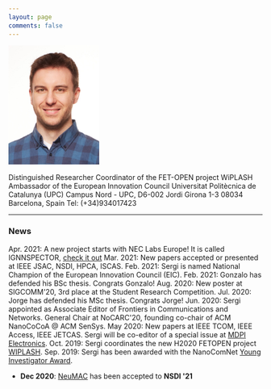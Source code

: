 ```yaml
---
layout: page
comments: false
---
```


<div class="index_header_space"></div>
<img class="profile_picture" src="/img/3.jpg" alt="Profile picture" width="180" height="236" alt="">

Distinguished Researcher
Coordinator of the FET-OPEN project WiPLASH
Ambassador of the European Innovation Council
Universitat Politècnica de Catalunya (UPC)
Campus Nord - UPC, D6-002
Jordi Girona 1-3
08034 Barcelona, Spain
Tel: (+34)934017423

---
### News
Apr. 2021: A new project starts with NEC Labs Europe! It is called IGNNSPECTOR, <a href="./research.html">check it out</a>
Mar. 2021: New papers accepted or presented at IEEE JSAC, NSDI, HPCA, ISCAS.
Feb. 2021: Sergi is named National Champion of the European Innovation Council (EIC).
Feb. 2021: Gonzalo has defended his BSc thesis. Congrats Gonzalo!
Aug. 2020: New poster at SIGCOMM'20, 3rd place at the Student Research Competition. 
Jul. 2020: Jorge has defended his MSc thesis. Congrats Jorge!
Jun. 2020: Sergi appointed as Associate Editor of Frontiers in Communications and Networks. General Chair at NoCARC'20, founding co-chair of ACM NanoCoCoA @ ACM SenSys. 
May 2020: New papers at IEEE TCOM, IEEE Access, IEEE JETCAS. Sergi will be co-editor of a special issue at <a href="https://www.mdpi.com/journal/electronics/special_issues/Nanonetworking_Communications">MDPI Electronics</a>.
Oct. 2019: Sergi coordinates the new H2020 FETOPEN project <a href="http://www.wiplash.eu">WIPLASH</a>.
Sep. 2019: Sergi has been awarded with the NanoComNet <a href="https://www.journals.elsevier.com/nano-communication-networks/news/dr-sergi-abadal-receives-the-young-investigator-award">Young Investigator Award</a>.

- **Dec 2020**: [NeuMAC](/docs/Neumac_NSDI_2021.pdf) has been accepted to **NSDI '21**
